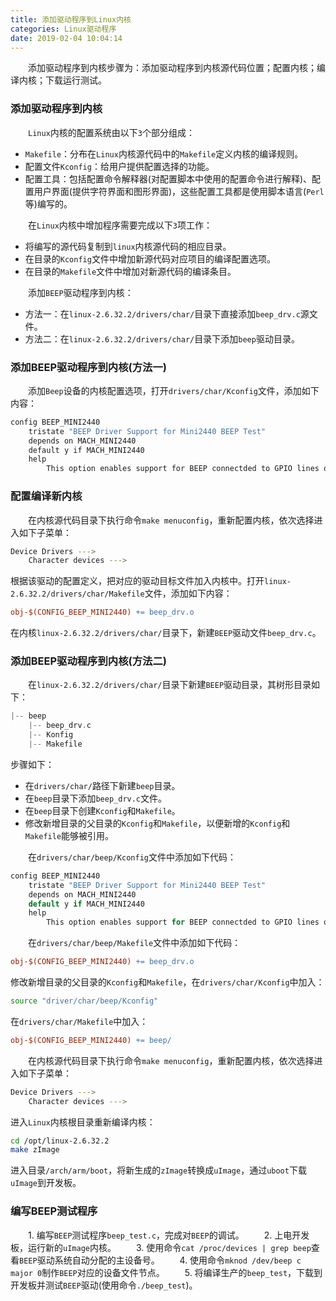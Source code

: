 ```yaml
---
title: 添加驱动程序到Linux内核
categories: Linux驱动程序
date: 2019-02-04 10:04:14
---
```

&emsp;&emsp;添加驱动程序到内核步骤为：添加驱动程序到内核源代码位置；配置内核；编译内核；下载运行测试。<!--more-->

### 添加驱动程序到内核

&emsp;&emsp;`Linux`内核的配置系统由以下`3`个部分组成：

- `Makefile`：分布在`Linux`内核源代码中的`Makefile`定义内核的编译规则。
- 配置文件`Kconfig`：给用户提供配置选择的功能。
- 配置工具：包括配置命令解释器(对配置脚本中使用的配置命令进行解释)、配置用户界面(提供字符界面和图形界面)，这些配置工具都是使用脚本语言(`Perl`等)编写的。

&emsp;&emsp;在`Linux`内核中增加程序需要完成以下`3`项工作：

- 将编写的源代码复制到`linux`内核源代码的相应目录。
- 在目录的`Kconfig`文件中增加新源代码对应项目的编译配置选项。
- 在目录的`Makefile`文件中增加对新源代码的编译条目。

&emsp;&emsp;添加`BEEP`驱动程序到内核：

- 方法一：在`linux-2.6.32.2/drivers/char/`目录下直接添加`beep_drv.c`源文件。
- 方法二：在`linux-2.6.32.2/drivers/char/`目录下添加`beep`驱动目录。

### 添加BEEP驱动程序到内核(方法一)

&emsp;&emsp;添加`Beep`设备的内核配置选项，打开`drivers/char/Kconfig`文件，添加如下内容：

``` makefile
config BEEP_MINI2440
    tristate "BEEP Driver Support for Mini2440 BEEP Test"
    depends on MACH_MINI2440
    default y if MACH_MINI2440
    help
        This option enables support for BEEP connectded to GPIO lines on Mini2440 boards.
```

### 配置编译新内核

&emsp;&emsp;在内核源代码目录下执行命令`make menuconfig`，重新配置内核，依次选择进入如下子菜单：

``` bash
Device Drivers --->
    Character devices --->
```

根据该驱动的配置定义，把对应的驱动目标文件加入内核中。打开`linux-2.6.32.2/drivers/char/Makefile`文件，添加如下内容：

``` makefile
obj-$(CONFIG_BEEP_MINI2440) += beep_drv.o
```

在内核`linux-2.6.32.2/drivers/char/`目录下，新建`BEEP`驱动文件`beep_drv.c`。

### 添加BEEP驱动程序到内核(方法二)

&emsp;&emsp;在`linux-2.6.32.2/drivers/char/`目录下新建`BEEP`驱动目录，其树形目录如下：

``` cpp
|-- beep
    |-- beep_drv.c
    |-- Konfig
    |-- Makefile
```

步骤如下：

- 在`drivers/char/`路径下新建`beep`目录。
- 在`beep`目录下添加`beep_drv.c`文件。
- 在`beep`目录下创建`Kconfig`和`Makefile`。
- 修改新增目录的父目录的`Kconfig`和`Makefile`，以便新增的`Kconfig`和`Makefile`能够被引用。

&emsp;&emsp;在`drivers/char/beep/Kconfig`文件中添加如下代码：

``` cpp
config BEEP_MINI2440
    tristate "BEEP Driver Support for Mini2440 BEEP Test"
    depends on MACH_MINI2440
    default y if MACH_MINI2440
    help
        This option enables support for BEEP connectded to GPIO lines on Mini2440 boards.
```

&emsp;&emsp;在`drivers/char/beep/Makefile`文件中添加如下代码：

``` makefile
obj-$(CONFIG_BEEP_MINI2440) += beep_drv.o
```

修改新增目录的父目录的`Kconfig`和`Makefile`，在`drivers/char/Kconfig`中加入：

``` bash
source "driver/char/beep/Kconfig"
```

在`drivers/char/Makefile`中加入：

``` makefile
obj-$(CONFIG_BEEP_MINI2440) += beep/
```

&emsp;&emsp;在内核源代码目录下执行命令`make menuconfig`，重新配置内核，依次选择进入如下子菜单：

``` bash
Device Drivers --->
    Character devices --->
```

进入`Linux`内核根目录重新编译内核：

``` bash
cd /opt/linux-2.6.32.2
make zImage
```

进入目录`/arch/arm/boot`，将新生成的`zImage`转换成`uImage`，通过`uboot`下载`uImage`到开发板。

### 编写BEEP测试程序

&emsp;&emsp;1. 编写`BEEP`测试程序`beep_test.c`，完成对`BEEP`的调试。
&emsp;&emsp;2. 上电开发板，运行新的`uImage`内核。
&emsp;&emsp;3. 使用命令`cat /proc/devices | grep beep`查看`BEEP`驱动系统自动分配的主设备号。
&emsp;&emsp;4. 使用命令`mknod /dev/beep c major 0`制作`BEEP`对应的设备文件节点。
&emsp;&emsp;5. 将编译生产的`beep_test`，下载到开发板并测试`BEEP`驱动(使用命令`./beep_test`)。
